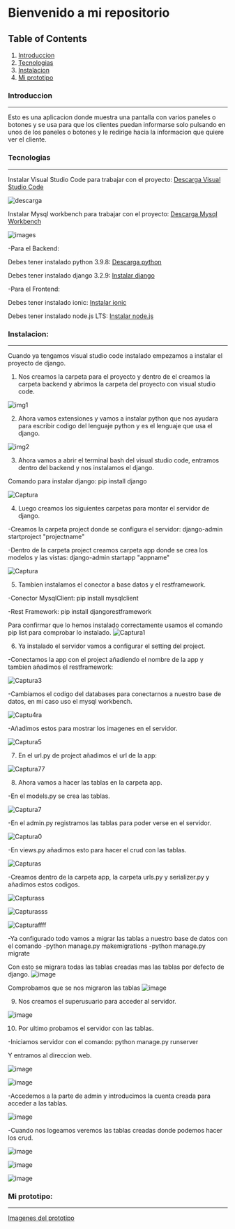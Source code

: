 # Bienvenido a mi repositorio

## Table of Contents
1. [Introduccion](#introduccion)
2. [Tecnologias](#tecnologias)
3. [Instalacion](#instalacion)
4. [Mi prototipo](#mi-prototipo)

### Introduccion
*** 
Esto es una aplicacion donde muestra una pantalla con varios paneles o botones y se usa para que los clientes puedan informarse solo pulsando en unos de los paneles o botones y le redirige hacia la informacion que quiere ver el cliente.

### Tecnologias
***

Instalar Visual Studio Code para trabajar con el proyecto:
[Descarga Visual Studio Code](https://code.visualstudio.com/)

![descarga](https://user-images.githubusercontent.com/77674793/145463880-48d10bce-eddf-4c51-bca1-a900723fc961.jpg)

Instalar Mysql workbench para trabajar con el proyecto:
[Descarga Mysql Workbench](https://dev.mysql.com/downloads/workbench/)

![images](https://user-images.githubusercontent.com/77674793/145463683-4fa24076-ef62-45a2-80e5-bd4356c01909.jpg)

-Para el Backend:

Debes tener instalado python 3.9.8: 
[Descarga python](https://www.python.org/downloads/windows/)

Debes tener instalado django 3.2.9: 
[Instalar django](https://docs.djangoproject.com/en/3.2/topics/install/)

-Para el Frontend:

Debes tener instalado ionic: 
[Instalar ionic](https://ionicframework.com/docs/intro/cli)

Debes tener instalado node.js LTS:
[Instalar node.js](https://nodejs.org/en/)

### Instalacion:
***

Cuando ya tengamos visual studio code instalado empezamos a instalar el proyecto de django.

1. Nos creamos la carpeta para el proyecto y dentro de el creamos la carpeta backend y abrimos la carpeta del proyecto con visual studio code.

![img1](https://user-images.githubusercontent.com/77674793/145464182-bf709bc1-1d03-41ec-b917-c6e10fcec1ef.png)


2. Ahora vamos extensiones y vamos a instalar python que nos ayudara para escribir codigo del lenguaje python y es el lenguaje que usa el django.

![img2](https://user-images.githubusercontent.com/77674793/145464422-8db3b6b8-d5bb-40dc-99fa-70c25e4385b6.png)

3. Ahora vamos a abrir el terminal bash del visual studio code, entramos dentro del backend y nos instalamos el django.

Comando para instalar django: pip install django

![Captura](https://user-images.githubusercontent.com/77674793/145465749-f03efce3-693e-4dcf-a980-548f9d3a2031.PNG)

4. Luego creamos los siguientes carpetas para montar el servidor de django.

-Creamos la carpeta project donde se configura el servidor: django-admin startproject "projectname"

-Dentro de la carpeta project creamos carpeta app donde se crea los modelos y las vistas: django-admin startapp "appname"

![Captura](https://user-images.githubusercontent.com/77674793/145697054-d61598b9-23cb-4dd6-8226-f0eea301d5bb.PNG)

5. Tambien instalamos el conector a base datos y el restframework.

-Conector MysqlClient: pip install mysqlclient

-Rest Framework: pip install djangorestframework

Para confirmar que lo hemos instalado correctamente usamos el comando pip list para comprobar lo instalado.
![Captura1](https://user-images.githubusercontent.com/77674793/145697309-1c1c1dfb-7a6b-46cf-ba7a-8f6a569cfbe0.PNG)

6. Ya instalado el servidor vamos a configurar el setting del project.

-Conectamos la app con el project añadiendo el nombre de la app y tambien añadimos el restframework:

![Captura3](https://user-images.githubusercontent.com/77674793/145697551-8b271099-035f-462c-a794-2ddac6639391.PNG)

-Cambiamos el codigo del databases para conectarnos a nuestro base de datos, en mi caso uso el mysql workbench.

![Captu4ra](https://user-images.githubusercontent.com/77674793/145697608-8a9b2870-344c-4dbf-8517-785d596a0fb4.PNG)

-Añadimos estos para mostrar los imagenes en el servidor.

![Captura5](https://user-images.githubusercontent.com/77674793/145697632-483c0ac2-6b34-4090-a96d-4b04cb027131.PNG)

7. En el url.py de project añadimos el url de la app:

![Captura77](https://user-images.githubusercontent.com/77674793/145698098-beaa912e-34b9-4f0d-8b54-0311dab32ec0.PNG)

8. Ahora vamos a hacer las tablas en la carpeta app.

-En el models.py se crea las tablas.

![Captura7](https://user-images.githubusercontent.com/77674793/145697822-ed8363e5-9adc-45c2-9cc3-6643e93205d2.PNG)

-En el admin.py registramos las tablas para poder verse en el servidor.

![Captura0](https://user-images.githubusercontent.com/77674793/145697896-8e21d806-9276-4f7d-b5e2-ec6fbe5c1b56.PNG)

-En views.py añadimos esto para hacer el crud con las tablas.

![Capturas](https://user-images.githubusercontent.com/77674793/145697955-3b77d394-280a-4a0d-9180-1c7da4041479.PNG)

-Creamos dentro de la carpeta app, la carpeta urls.py y serializer.py y añadimos estos codigos.

![Capturass](https://user-images.githubusercontent.com/77674793/145698020-56ac5b1e-1e1a-4fe0-b19f-dc79971cd2c9.PNG)

![Capturasss](https://user-images.githubusercontent.com/77674793/145698040-df60d8eb-cb05-4d1d-a138-8d47a1c449dd.PNG)

![Capturaffff](https://user-images.githubusercontent.com/77674793/145698044-507d6c19-172a-49de-8f31-a43547631aa8.PNG)

-Ya configurado todo vamos a migrar las tablas a nuestro base de datos con el comando 
 -python manage.py makemigrations
 -python manage.py migrate
 
 Con esto se migrara todas las tablas creadas mas las tablas por defecto de django.
 ![image](https://user-images.githubusercontent.com/77674793/145698163-91e40b87-c129-40d2-94af-94706357ad6e.png)
 
 Comprobamos que se nos migraron las tablas
 ![image](https://user-images.githubusercontent.com/77674793/145698179-e98dfba8-1814-49ad-9d30-f3c295676fac.png)
 
9. Nos creamos el superusuario para acceder al servidor.

![image](https://user-images.githubusercontent.com/77674793/145698267-44c98c38-7a18-46f2-a4d8-7d5bf60adaa3.png)

10. Por ultimo probamos el servidor con las tablas.

-Iniciamos servidor con el comando: python manage.py runserver

Y entramos al direccion web.

![image](https://user-images.githubusercontent.com/77674793/145698213-e0561f02-ba8a-49db-83c3-a7ba9195cd63.png)

![image](https://user-images.githubusercontent.com/77674793/145698282-f72a0a12-fbe1-4f8f-8a9f-1df2a961f671.png)

-Accedemos a la parte de admin y introducimos la cuenta creada para acceder a las tablas.

![image](https://user-images.githubusercontent.com/77674793/145698316-50f68da4-b483-46fe-97e3-e31b631f9ad0.png)

-Cuando nos logeamos veremos las tablas creadas donde podemos hacer los crud.

![image](https://user-images.githubusercontent.com/77674793/145698331-2f897bd1-2c7b-48b0-83e3-04649a51a8aa.png)

![image](https://user-images.githubusercontent.com/77674793/145698338-03441fe7-1396-4b5b-aca6-d54192c6350a.png)

![image](https://user-images.githubusercontent.com/77674793/145698360-15ac761a-f9b5-4e37-af34-7b4983dc42ad.png)


### **Mi prototipo:**
***

[Imagenes del prototipo](https://github.com/shengdong99/Proyecto_django_ionic/blob/master/image.md)





















